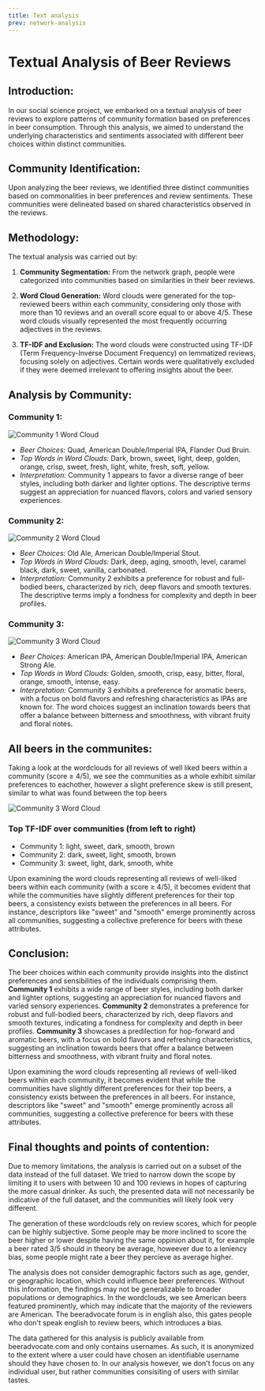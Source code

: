 ```yaml
---
title: Text analysis
prev: network-analysis
---
```


# Textual Analysis of Beer Reviews

## **Introduction:**
In our social science project, we embarked on a textual analysis of beer reviews to explore patterns of community formation based on preferences in beer consumption. Through this analysis, we aimed to understand the underlying characteristics and sentiments associated with different beer choices within distinct communities.

## **Community Identification:**
Upon analyzing the beer reviews, we identified three distinct communities based on commonalities in beer preferences and review sentiments. These communities were delineated based on shared characteristics observed in the reviews.

## **Methodology:**
The textual analysis was carried out by:

1. **Community Segmentation:** From the network graph, people were categorized into communities based on similarities in their beer reviews.
  
2. **Word Cloud Generation:** Word clouds were generated for the top-reviewed beers within each community, considering only those with more than 10 reviews and an overall score equal to or above 4/5. These word clouds visually represented the most frequently occurring adjectives in the reviews.

3. **TF-IDF and Exclusion:** The word clouds were constructed using TF-IDF (Term Frequency-Inverse Document Frequency) on lemmatized reviews, focusing solely on adjectives. Certain words were qualitatively excluded if they were deemed irrelevant to offering insights about the beer.


## **Analysis by Community:**

### **Community 1:**
![Community 1 Word Cloud](/images/community0.png)
- *Beer Choices:* Quad, American Double/Imperial IPA, Flander Oud Bruin.
- *Top Words in Word Clouds:* Dark, brown, sweet, light, deep, golden, orange, crisp, sweet, fresh, light, white, fresh, soft, yellow.
- *Interpretation:* Community 1 appears to favor a diverse range of beer styles, including both darker and lighter options. The descriptive terms suggest an appreciation for nuanced flavors, colors and varied sensory experiences.

### **Community 2:**
![Community 2 Word Cloud](/images/community1.png)
- *Beer Choices:* Old Ale, American Double/Imperial Stout.
- *Top Words in Word Clouds:* Dark, deep, aging, smooth, level, caramel black, dark, sweet, vanilla, carbonated.
- *Interpretation:* Community 2 exhibits a preference for robust and full-bodied beers, characterized by rich, deep flavors and smooth textures. The descriptive terms imply a fondness for complexity and depth in beer profiles.

### **Community 3:**
![Community 3 Word Cloud](/images/community2.png)
- *Beer Choices:* American IPA, American Double/Imperial IPA, American Strong Ale.
- *Top Words in Word Clouds:* Golden, smooth, crisp, easy, bitter, floral, orange, smooth, intense, easy.
- *Interpretation:* Community 3 exhibits a preference for aromatic beers, with a focus on bold flavors and refreshing characteristics as IPAs are known for. The word choices suggest an inclination towards beers that offer a balance between bitterness and smoothness, with vibrant fruity and floral notes.

## **All beers in the communites:**
Taking a look at the wordclouds for all reviews of well liked beers within a community (score ≥ 4/5), we see the communities as a whole exhibit similar preferences to eachother, however a slight preference skew is still present, similar to what was found between the top beers

![Community 3 Word Cloud](/images/community2.png)
### Top TF-IDF over communities (from left to right)
- Community 1: light, sweet, dark, smooth, brown
- Community 2: dark, sweet, light, smooth, brown
- Community 3: sweet, light, dark, smooth, white

Upon examining the word clouds representing all reviews of well-liked beers within each community (with a score ≥ 4/5), it becomes evident that while the communities have slightly different preferences for their top beers, a consistency exists between the preferences in all beers. For instance, descriptors like "sweet" and "smooth" emerge prominently across all communities, suggesting a collective preference for beers with these attributes.


## **Conclusion:**
The beer choices within each community provide insights into the distinct preferences and sensibilities of the individuals comprising them. **Community 1** exhibits a wide range of beer styles, including both darker and lighter options, suggesting an appreciation for nuanced flavors and varied sensory experiences. **Community 2** demonstrates a preference for robust and full-bodied beers, characterized by rich, deep flavors and smooth textures, indicating a fondness for complexity and depth in beer profiles. **Community 3** showcases a predilection for hop-forward and aromatic beers, with a focus on bold flavors and refreshing characteristics, suggesting an inclination towards beers that offer a balance between bitterness and smoothness, with vibrant fruity and floral notes.

Upon examining the word clouds representing all reviews of well-liked beers within each community, it becomes evident that while the communities have slightly different preferences for their top beers, a consistency exists between the preferences in all beers. For instance, descriptors like "sweet" and "smooth" emerge prominently across all communities, suggesting a collective preference for beers with these attributes.

## **Final thoughts and points of contention:**
Due to memory limitations, the analysis is carried out on a subset of the data instead of the full dataset. We tried to narrow down the scope by limiting it to users with between 10 and 100 reviews in hopes of capturing the more casual drinker. As such, the presented data will not necessarily be indicative of the full dataset, and the communities will likely look very different.

The generation of these wordclouds rely on review scores, which for people can be highly subjective. Some people may be more inclined to score the beer higher or lower despite having the same oppinion about it, for example a beer rated 3/5 should in theory be average, howeever due to a leniency bias, some people might rate a beer they percieve as average higher.

The analysis does not consider demographic factors such as age, gender, or geographic location, which could influence beer preferences. Without this information, the findings may not be generalizable to broader populations or demographics. In the wordclouds, we see American beers featured prominently, which may indicate that the majority of the reviewers are American. The beeradvocate forum is in english also, this gates people who don't speak english to review beers, which introduces a bias.

The data gathered for this analysis is publicly available from beeradvocate.com and only contains usernames. As such, it is anonymized to the extent where a user could have chosen an identifiable username should they have chosen to. In our analysis however, we don't focus on any individual user, but rather communities consisiting of users with similar tastes.